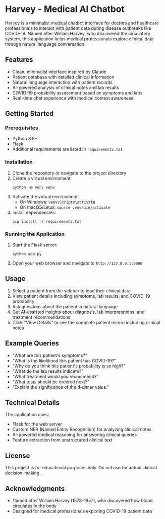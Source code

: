 # Harvey - Medical AI Chatbot

Harvey is a minimalist medical chatbot interface for doctors and healthcare professionals to interact with patient data during disease outbreaks like COVID-19. Named after William Harvey, who discovered the circulatory system, this application helps medical professionals explore clinical data through natural language conversation.

## Features

- Clean, minimalist interface inspired by Claude
- Patient database with detailed clinical information
- Natural language interaction with patient records
- AI-powered analysis of clinical notes and lab results
- COVID-19 probability assessment based on symptoms and labs
- Real-time chat experience with medical context awareness

## Getting Started

### Prerequisites

- Python 3.8+
- Flask
- Additional requirements are listed in `requirements.txt`

### Installation

1. Clone the repository or navigate to the project directory
2. Create a virtual environment:
   ```
   python -m venv venv
   ```
3. Activate the virtual environment:
   - On Windows: `venv\Scripts\activate`
   - On macOS/Linux: `source venv/bin/activate`
4. Install dependencies:
   ```
   pip install -r requirements.txt
   ```

### Running the Application

1. Start the Flask server:
   ```
   python app.py
   ```
2. Open your web browser and navigate to `http://127.0.0.1:5000`

## Usage

1. Select a patient from the sidebar to load their clinical data
2. View patient details including symptoms, lab results, and COVID-19 probability
3. Ask questions about the patient in natural language
4. Get AI-assisted insights about diagnosis, lab interpretations, and treatment recommendations
5. Click "View Details" to see the complete patient record including clinical notes

## Example Queries

- "What are this patient's symptoms?"
- "What is the likelihood this patient has COVID-19?"
- "Why do you think this patient's probability is so high?"
- "What do the lab results indicate?"
- "What treatment would you recommend?"
- "What tests should be ordered next?"
- "Explain the significance of the d-dimer value."

## Technical Details

The application uses:
- Flask for the web server
- Custom NER (Named Entity Recognition) for analyzing clinical notes
- AI-powered medical reasoning for answering clinical queries
- Feature extraction from unstructured clinical text

## License

This project is for educational purposes only. Do not use for actual clinical decision-making.

## Acknowledgments

- Named after William Harvey (1578-1657), who discovered how blood circulates in the body
- Designed for medical professionals exploring COVID-19 patient data